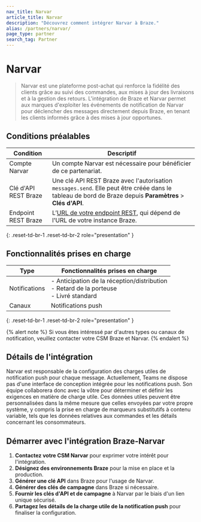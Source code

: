 ```yaml
---
nav_title: Narvar
article_title: Narvar
description: "Découvrez comment intégrer Narvar à Braze."
alias: /partners/narvar/
page_type: partner
search_tag: Partner
---
```


# Narvar

> Narvar est une plateforme post-achat qui renforce la fidélité des clients grâce au suivi des commandes, aux mises à jour des livraisons et à la gestion des retours. L'intégration de Braze et Narvar permet aux marques d'exploiter les événements de notification de Narvar pour déclencher des messages directement depuis Braze, en tenant les clients informés grâce à des mises à jour opportunes.

## Conditions préalables

| Condition           | Descriptif                                                                                   |
|-----------------------|-----------------------------------------------------------------------------------------------|
| Compte Narvar        | Un compte Narvar est nécessaire pour bénéficier de ce partenariat.                           |
| Clé d'API REST Braze    | Une clé API REST Braze avec l'autorisation `messages.send`. Elle peut être créée dans le tableau de bord de Braze depuis **Paramètres** > **Clés d'API**.                                            |
| Endpoint REST Braze   | L’[URL de votre endpoint REST]({{site.baseurl}}/developer_guide/rest_api/basics/#endpoints), qui dépend de l'URL de votre instance Braze.         |
{: .reset-td-br-1 .reset-td-br-2 role="presentation" }

## Fonctionnalités prises en charge

|Type|Fonctionnalités prises en charge|
|-------|----------|
| Notifications | \- Anticipation de la réception/distribution<br>\- Retard de la porteuse<br>\- Livré standard |
| Canaux | Notifications push |
{: .reset-td-br-1 .reset-td-br-2 role="presentation" }

{% alert note %}
Si vous êtes intéressé par d'autres types ou canaux de notification, veuillez contacter votre CSM Braze et Narvar.
{% endalert %}

## Détails de l'intégration



Narvar est responsable de la configuration des charges utiles de notification push pour chaque message. Actuellement, Teams ne dispose pas d'une interface de conception intégrée pour les notifications push. Son équipe collaborera donc avec la vôtre pour déterminer et définir les exigences en matière de charge utile. Ces données utiles peuvent être personnalisées dans la même mesure que celles envoyées par votre propre système, y compris la prise en charge de marqueurs substitutifs à contenu variable, tels que les données relatives aux commandes et les détails concernant les consommateurs.

## Démarrer avec l'intégration Braze-Narvar

1. **Contactez votre CSM Narvar** pour exprimer votre intérêt pour l'intégration.
2. **Désignez des environnements Braze** pour la mise en place et la production.
3. **Générer une clé API** dans Braze pour l'usage de Narvar.
4. **Générer des clés de campagne** dans Braze si nécessaire.
5. **Fournir les clés d'API et de campagne** à Narvar par le biais d'un lien unique sécurisé.
6. **Partagez les détails de la charge utile de la notification push** pour finaliser la configuration.
